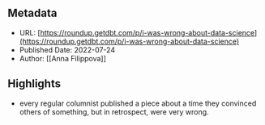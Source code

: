 ## Metadata
* URL: [https://roundup.getdbt.com/p/i-was-wrong-about-data-science](https://roundup.getdbt.com/p/i-was-wrong-about-data-science)
* Published Date: 2022-07-24
* Author: [[Anna Filippova]]

## Highlights
* every regular columnist published a piece about a time they convinced others of something, but in retrospect, were very wrong.